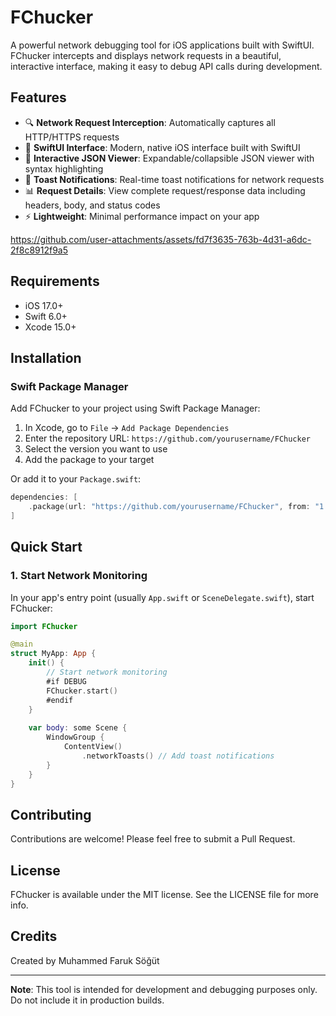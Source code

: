 # FChucker

A powerful network debugging tool for iOS applications built with SwiftUI. FChucker intercepts and displays network requests in a beautiful, interactive interface, making it easy to debug API calls during development.

## Features

- 🔍 **Network Request Interception**: Automatically captures all HTTP/HTTPS requests
- 📱 **SwiftUI Interface**: Modern, native iOS interface built with SwiftUI
- 🎨 **Interactive JSON Viewer**: Expandable/collapsible JSON viewer with syntax highlighting
- 🔔 **Toast Notifications**: Real-time toast notifications for network requests
- 📊 **Request Details**: View complete request/response data including headers, body, and status codes
- ⚡ **Lightweight**: Minimal performance impact on your app

https://github.com/user-attachments/assets/fd7f3635-763b-4d31-a6dc-2f8c8912f9a5


## Requirements

- iOS 17.0+
- Swift 6.0+
- Xcode 15.0+

## Installation

### Swift Package Manager

Add FChucker to your project using Swift Package Manager:

1. In Xcode, go to `File` → `Add Package Dependencies`
2. Enter the repository URL: `https://github.com/yourusername/FChucker`
3. Select the version you want to use
4. Add the package to your target

Or add it to your `Package.swift`:

```swift
dependencies: [
    .package(url: "https://github.com/yourusername/FChucker", from: "1.0.0")
]
```

## Quick Start

### 1. Start Network Monitoring

In your app's entry point (usually `App.swift` or `SceneDelegate.swift`), start FChucker:

```swift
import FChucker

@main
struct MyApp: App {
    init() {
        // Start network monitoring
        #if DEBUG
        FChucker.start()
        #endif
    }
    
    var body: some Scene {
        WindowGroup {
            ContentView()
                .networkToasts() // Add toast notifications
        }
    }
}
```

## Contributing

Contributions are welcome! Please feel free to submit a Pull Request.

## License

FChucker is available under the MIT license. See the LICENSE file for more info.

## Credits

Created by Muhammed Faruk Söğüt

---

**Note**: This tool is intended for development and debugging purposes only. Do not include it in production builds.
